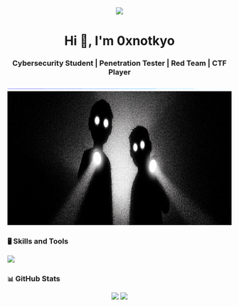 <!-- Profile -->

<div align="center">
  <img src="https://capsule-render.vercel.app/api?type=waving&height=80&color=444444&section=header&textBg=false&reversal=false" />
  <h1 align="center">Hi 👋, I'm 0xnotkyo</h1>
</div>

 <!-- About Me -->

<h3 align="center">Cybersecurity Student | Penetration Tester | Red Team | CTF Player</h3>

 <!--horizontal divider(gradiant)-->
<img src="./img/divider.gif">
</div>
 
 <!-- Gif -->

 <div align="center">
    <img height="300" src="./img/banner.png"/>
</div>

###

 <!-- Skills and Tools -->

### `🖥️` Skills and Tools

<a href="https://skillicons.dev">
  <img src="https://skillicons.dev/icons?i=linux,obsidian,powershell,py,neovim,bash,kali,vscode,windows,github" />
</a>
  
 <!-- Github Stats-->
 
### `📊` GitHub Stats

<div align="center">
  <img src="https://github-readme-stats.vercel.app/api?username=0xnotkyo&show_icons=true&theme=transparent&hide_title=true&icon_color=FFFFFF&text_color=999999&title_color=999999" height="140em" />
  <img src="https://github-readme-stats.vercel.app/api/top-langs/?username=0xnotkyo&show_icons=true&theme=transparent&hide_title=false&layout=compact&icon_color=999999&&text_color=999999&title_color=999999" height="140em" />
</div>
